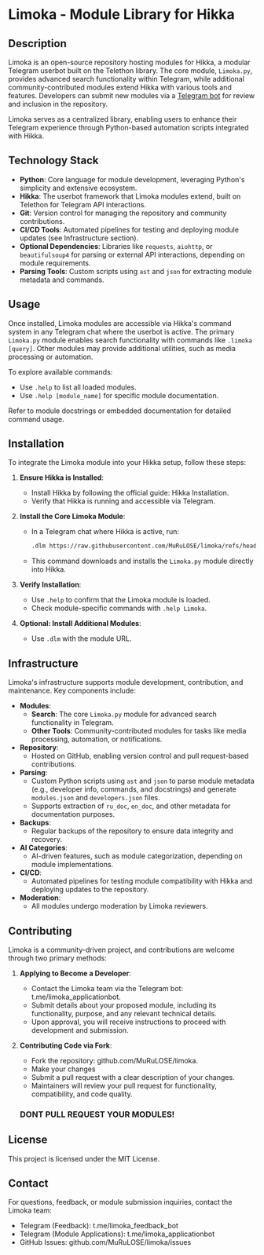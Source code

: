 # Limoka - Module Library for Hikka

## Description

Limoka is an open-source repository hosting modules for Hikka, a modular Telegram userbot built on the Telethon library. The core module, `Limoka.py`, provides advanced search functionality within Telegram, while additional community-contributed modules extend Hikka with various tools and features. Developers can submit new modules via a [Telegram bot](https://t.me/limoka_applicationbot) for review and inclusion in the repository.

Limoka serves as a centralized library, enabling users to enhance their Telegram experience through Python-based automation scripts integrated with Hikka.

## Technology Stack

- **Python**: Core language for module development, leveraging Python's simplicity and extensive ecosystem.
- **Hikka**: The userbot framework that Limoka modules extend, built on Telethon for Telegram API interactions.
- **Git**: Version control for managing the repository and community contributions.
- **CI/CD Tools**: Automated pipelines for testing and deploying module updates (see Infrastructure section).
- **Optional Dependencies**: Libraries like `requests`, `aiohttp`, or `beautifulsoup4` for parsing or external API interactions, depending on module requirements.
- **Parsing Tools**: Custom scripts using `ast` and `json` for extracting module metadata and commands.

## Usage

Once installed, Limoka modules are accessible via Hikka's command system in any Telegram chat where the userbot is active. The primary `Limoka.py` module enables search functionality with commands like `.limoka [query]`. Other modules may provide additional utilities, such as media processing or automation.

To explore available commands:

- Use `.help` to list all loaded modules.
- Use `.help [module_name]` for specific module documentation.

Refer to module docstrings or embedded documentation for detailed command usage.

## Installation

To integrate the Limoka module into your Hikka setup, follow these steps:

1. **Ensure Hikka is Installed**:

   - Install Hikka by following the official guide: Hikka Installation.
   - Verify that Hikka is running and accessible via Telegram.

2. **Install the Core Limoka Module**:

   - In a Telegram chat where Hikka is active, run:

     ```bash
     .dlm https://raw.githubusercontent.com/MuRuLOSE/limoka/refs/heads/main/Limoka.py
     ```
   - This command downloads and installs the `Limoka.py` module directly into Hikka.

3. **Verify Installation**:

   - Use `.help` to confirm that the Limoka module is loaded.
   - Check module-specific commands with `.help Limoka`.

4. **Optional: Install Additional Modules**:

   - Use `.dlm` with the module URL.

## Infrastructure

Limoka's infrastructure supports module development, contribution, and maintenance. Key components include:

- **Modules**:
  - **Search**: The core `Limoka.py` module for advanced search functionality in Telegram.
  - **Other Tools**: Community-contributed modules for tasks like media processing, automation, or notifications.
- **Repository**:
  - Hosted on GitHub, enabling version control and pull request-based contributions.
- **Parsing**:
  - Custom Python scripts using `ast` and `json` to parse module metadata (e.g., developer info, commands, and docstrings) and generate `modules.json` and `developers.json` files.
  - Supports extraction of `ru_doc`, `en_doc`, and other metadata for documentation purposes.
- **Backups**:
  - Regular backups of the repository to ensure data integrity and recovery.
- **AI Categories**:
  - AI-driven features, such as module categorization, depending on module implementations.
- **CI/CD**:
  - Automated pipelines for testing module compatibility with Hikka and deploying updates to the repository.
- **Moderation**:
  - All modules undergo moderation by Limoka reviewers.

## Contributing

Limoka is a community-driven project, and contributions are welcome through two primary methods:

1. **Applying to Become a Developer**:

   - Contact the Limoka team via the Telegram bot: t.me/limoka_applicationbot.
   - Submit details about your proposed module, including its functionality, purpose, and any relevant technical details.
   - Upon approval, you will receive instructions to proceed with development and submission.

2. **Contributing Code via Fork**:

   - Fork the repository: github.com/MuRuLOSE/limoka.
   - Make your changes
   - Submit a pull request with a clear description of your changes.
   - Maintainers will review your pull request for functionality, compatibility, and code quality.

   ### DONT PULL REQUEST YOUR MODULES!

## License

This project is licensed under the MIT License.

## Contact

For questions, feedback, or module submission inquiries, contact the Limoka team:

- Telegram (Feedback): t.me/limoka_feedback_bot
- Telegram (Module Applications): t.me/limoka_applicationbot
- GitHub Issues: github.com/MuRuLOSE/limoka/issues